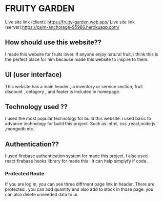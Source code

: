 # FRUITY GARDEN

 Live site link (client): https://fruity-garden.web.app/
 Live site link (server):https://calm-anchorage-95986.herokuapp.com/


## How should use this website??

I made this website for fruits lover. if anyone enjoy natural fruit, i think this is the perfect place for him because made this website to inspire to them.

## UI (user interface)

This website has a main header , a inventory or service section, fruit discount , cetagory , and footer is included in homepage.

## Technology used ??

I used the most popular technology for build this website. i used basic to advance technology for build this  project. Such as :html, css ,react,node js ,mongodb etc.

## Authentication??
I used firebase authentication system for made this project.  I also used react firebase hooks library for made this . it can help simplyfy if code .


### Protected Route 

If you are log in, you can see three diffrnent page link in header. There are protected . you can add quantity and also add to stock in those page. you can also delete unneeded data to ui.

